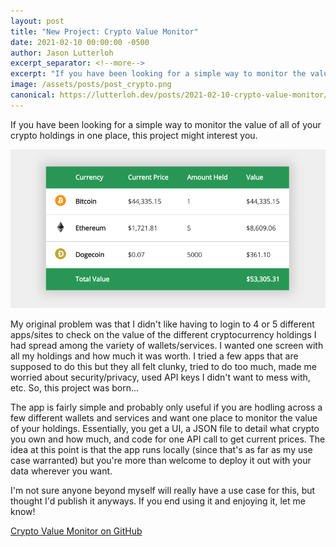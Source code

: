 ```yaml
---
layout: post
title: "New Project: Crypto Value Monitor"
date: 2021-02-10 00:00:00 -0500
author: Jason Lutterloh
excerpt_separator: <!--more-->
excerpt: "If you have been looking for a simple way to monitor the value of all of your crypto holdings in one place, this project might interest you."
image: /assets/posts/post_crypto.png
canonical: https://lutterloh.dev/posts/2021-02-10-crypto-value-monitor/
---
```


If you have been looking for a simple way to monitor the value of all of your crypto holdings in one place, this project might interest you.

![Crypto Holdings Value Monitor](/assets/posts/post_crypto.png)

My original problem was that I didn't like having to login to 4 or 5 different apps/sites to check on the value of the different cryptocurrency holdings I had spread among the variety of wallets/services. I wanted one screen with all my holdings and how much it was worth. I tried a few apps that are supposed to do this but they all felt clunky, tried to do too much, made me worried about security/privacy, used API keys I didn't want to mess with, etc. So, this project was born...

The app is fairly simple and probably only useful if you are hodling across a few different wallets and services and want one place to monitor the value of your holdings. Essentially, you get a UI, a JSON file to detail what crypto you own and how much, and code for one API call to get current prices. The idea at this point is that the app runs locally (since that's as far as my use case warranted) but you're more than welcome to deploy it out with your data wherever you want.

I'm not sure anyone beyond myself will really have a use case for this, but thought I'd publish it anyways. If you end using it and enjoying it, let me know!

[Crypto Value Monitor on GitHub](https://github.com/jasonlutterloh/cryptovaluemonitor)
